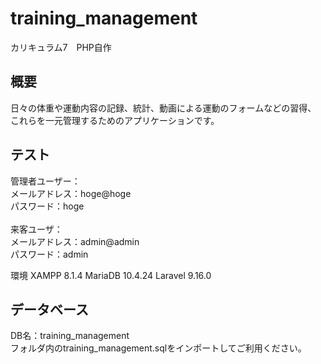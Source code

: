 # training_management
カリキュラム7　PHP自作

## 概要
日々の体重や運動内容の記録、統計、動画による運動のフォームなどの習得、
これらを一元管理するためのアプリケーションです。

## テスト
管理者ユーザー：<br>
    メールアドレス：hoge@hoge<br>
    パスワード：hoge<br>
<br>
来客ユーザ：<br>
    メールアドレス：admin@admin<br>
    パスワード：admin<br>

環境
XAMPP 8.1.4
MariaDB 10.4.24
Laravel 9.16.0

## データベース
DB名：training_management<br>
    フォルダ内のtraining_management.sqlをインポートしてご利用ください。
